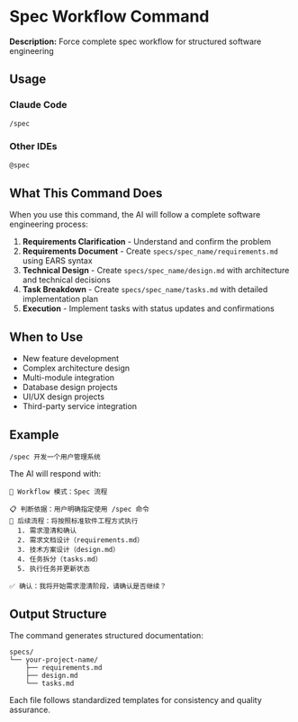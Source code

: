 # Spec Workflow Command

**Description:** Force complete spec workflow for structured software engineering

## Usage

### Claude Code
```bash
/spec
```

### Other IDEs
```bash
@spec
```

## What This Command Does

When you use this command, the AI will follow a complete software engineering process:

1. **Requirements Clarification** - Understand and confirm the problem
2. **Requirements Document** - Create `specs/spec_name/requirements.md` using EARS syntax
3. **Technical Design** - Create `specs/spec_name/design.md` with architecture and technical decisions
4. **Task Breakdown** - Create `specs/spec_name/tasks.md` with detailed implementation plan
5. **Execution** - Implement tasks with status updates and confirmations

## When to Use

- New feature development
- Complex architecture design
- Multi-module integration
- Database design projects
- UI/UX design projects
- Third-party service integration

## Example

```
/spec 开发一个用户管理系统
```

The AI will respond with:
```
🎯 Workflow 模式：Spec 流程

📋 判断依据：用户明确指定使用 /spec 命令
🔄 后续流程：将按照标准软件工程方式执行
  1. 需求澄清和确认
  2. 需求文档设计（requirements.md）
  3. 技术方案设计（design.md）
  4. 任务拆分（tasks.md）
  5. 执行任务并更新状态

✅ 确认：我将开始需求澄清阶段，请确认是否继续？
```

## Output Structure

The command generates structured documentation:

```
specs/
└── your-project-name/
    ├── requirements.md
    ├── design.md
    └── tasks.md
```

Each file follows standardized templates for consistency and quality assurance.